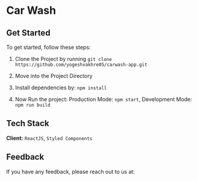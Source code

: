# Car Wash

## Get Started
To get started, follow these steps:

1. Clone the Project by running 
`git clone https://github.com/yogeshvakhre05/carwash-app.git`

2. Move into the Project Directory

3. Install dependencies by: `npm install`

4. Now Run the project:
    Production Mode: `npm start`,
    Development Mode: `npm run build`
## Tech Stack

**Client:** `ReactJS`, `Styled Components`
## Feedback
If you have any feedback, please reach out to us at: